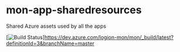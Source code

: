 # mon-app-sharedresources
Shared Azure assets used by all the apps


[![Build Status](https://dev.azure.com/logion-mon/mon/_apis/build/status/mon-app-sharedresources?branchName=master)]https://dev.azure.com/logion-mon/mon/_build/latest?definitionId=3&branchName=master


